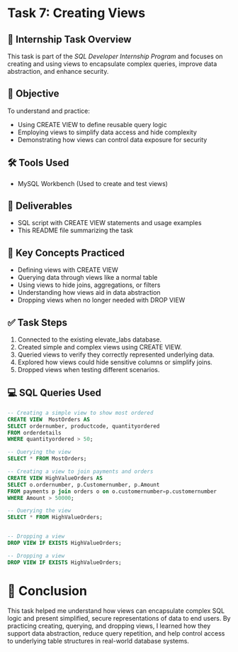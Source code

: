 # Task 7: Creating Views

## 📘 Internship Task Overview

This task is part of the *SQL Developer Internship Program* and focuses on creating and using views to encapsulate complex queries, improve data abstraction, and enhance security.

## 🎯 Objective

To understand and practice:
- Using CREATE VIEW to define reusable query logic
- Employing views to simplify data access and hide complexity
- Demonstrating how views can control data exposure for security

## 🛠️ Tools Used

- MySQL Workbench
(Used to create and test views)

## 📁 Deliverables

- SQL script with CREATE VIEW statements and usage examples  
- This README file summarizing the task

## 🧱 Key Concepts Practiced

- Defining views with CREATE VIEW
- Querying data through views like a normal table
- Using views to hide joins, aggregations, or filters
- Understanding how views aid in data abstraction
- Dropping views when no longer needed with DROP VIEW

## ✅ Task Steps

1. Connected to the existing elevate_labs database.
2. Created simple and complex views using CREATE VIEW.
3. Queried views to verify they correctly represented underlying data.
4. Explored how views could hide sensitive columns or simplify joins.
5. Dropped views when testing different scenarios.

## 💻 SQL Queries Used

```sql
-- Creating a simple view to show most ordered
CREATE VIEW  MostOrders AS
SELECT ordernumber, productcode, quantityordered
FROM orderdetails
WHERE quantityordered > 50;

-- Querying the view
SELECT * FROM MostOrders; 

-- Creating a view to join payments and orders
CREATE VIEW HighValueOrders AS
SELECT o.ordernumber, p.Customernumber, p.Amount
FROM payments p join orders o on o.customernumber=p.customernumber
WHERE Amount > 50000;

-- Querying the view
SELECT * FROM HighValueOrders;


-- Dropping a view
DROP VIEW IF EXISTS HighValueOrders;

-- Dropping a view
DROP VIEW IF EXISTS HighValueOrders;
```
# 📌 Conclusion
This task helped me understand how views can encapsulate complex SQL logic and present simplified, secure representations of data to end users. By practicing creating, querying, and dropping views, I learned how they support data abstraction, reduce query repetition, and help control access to underlying table structures in real-world database systems.

